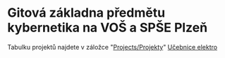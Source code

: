 # Gitová základna předmětu kybernetika na VOŠ a SPŠE Plzeň

Tabulku projektů najdete v záložce "[Projects/Projekty](https://github.com/orgs/Kybernetika-SPSE/projects/6)"
[Učebnice elektro](https://github.com/Kybernetika-SPSE/pe-ar/wiki)
